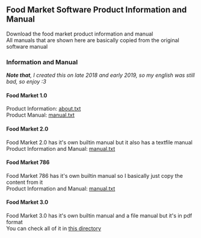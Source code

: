 ## Food Market Software Product Information and Manual

Download the food market product information and manual  
All manuals that are shown here are basically copied from the original software manual 

### Information and Manual

***Note that**, I created this on late 2018 and early 2019, so my english was still bad, so enjoy :3*

#### Food Market 1.0
Product Information: [about.txt](https://raw.githubusercontent.com/daffarahman/food-market/master/docs/1.0/about.txt)  
Product Manual: [manual.txt](https://raw.githubusercontent.com/daffarahman/food-market/master/docs/1.0/manual.txt)  

#### Food Market 2.0
Food Market 2.0 has it's own builtin manual but it also has a textfile manual  
Product Information and Manual: [manual.txt](https://raw.githubusercontent.com/daffarahman/food-market/master/docs/2.0/manual.txt)  

#### Food Market 786
Food Market 786 has it's own builtin manual so I basically just copy the content from it  
Product Information and Manual: [manual.txt](https://raw.githubusercontent.com/daffarahman/food-market/master/docs/786/manual.txt)  


#### Food Market 3.0
Food Market 3.0 has it's own builtin manual and a file manual but it's in pdf format  
You can check all of it in [this directory](https://github.com/daffarahman/food-market/tree/master/docs/3.0)  
